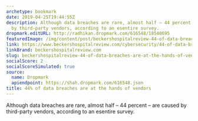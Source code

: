 ```yaml
---
archetype: bookmark
date: 2019-04-25T19:44:55Z
description: Although data breaches are rare, almost half – 44 percent – are caused
  by third-party vendors, according to an esentire survey.
dropmark.editURL: http://radhikan.dropmark.com/616548/18540695
featuredImage: /img/content/post/beckershospitalreview-44-of-data-breaches-are-at-the-hands-of-vendors.jpg
link: https://www.beckershospitalreview.com/cybersecurity/44-of-data-breaches-are-at-the-hands-of-vendors.html
linkBrand: beckershospitalreview.com
slug: beckershospitalreview-44-of-data-breaches-are-at-the-hands-of-vendors
socialScore: 2
socialScoreSimulated: true
source:
  name: Dropmark
  apiendpoint: https://shah.dropmark.com/616548.json
title: 44% of data breaches are at the hands of vendors
---
```

Although data breaches are rare, almost half – 44 percent – are caused by third-party vendors, according to an esentire survey.